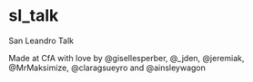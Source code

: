 sl_talk
=======

San Leandro Talk

Made at CfA with love by @gisellesperber, @_jden, @jeremiak, @MrMaksimize, @claragsueyro and @ainsleywagon
